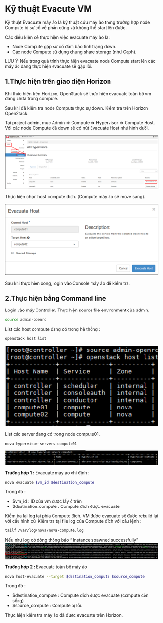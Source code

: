 # Kỹ thuật Evacute VM 

Kỹ thuật Evacuate máy ảo là kỹ thuật cứu máy ảo trong trường hợp node Compute bị sự cố về phần cứng và không thể start lên được. 

Các điều kiện để thực hiện việc evacuate máy ảo là : 

- Node Compute gặp sự cố đảm bảo tình trạng down. 
- Các node Compute sử dụng chung share storage (như Ceph).

LƯU Ý: Nếu trong quá trình thực hiện evacuate node Compute start lên các máy ảo đang thực hiện evacuate sẽ gặp lỗi.

## 1.Thực hiện trên giao diện Horizon

Khi thực hiện trên Horizon, OpenStack sẽ thực hiện evacuate toàn bộ vm đang chứa trong compute.

Sau khi đã kiểm tra node Compute thực sự down. Kiểm tra trên Horizon OpenStack. 

Tại project admin, mục Admin => Compute => Hypervisor => Compute Host. Với các node Compute đã down sẽ có nút Evacuate Host như hình dưới. 

![](../../images/evacute01.png)

Thực hiện chọn host compute đích. (Compute máy ảo sẽ move sang).

![](../../images/evacute02.png)

Sau khi thực hiện xong, login vào Console máy ảo để kiểm tra.

## 2.Thực hiện bằng Command line
Login vào máy Controller. Thực hiện source file environment của admin.
```sh
source admin-openrc
```

List các host compute đang có trong hệ thống :
```sh 
openstack host list
```
![](../../images/evacute03.png)

List các server đang có trong node compute01. 
```sh 
nova hypervisor-servers compute01
```
![](../../images/evacute04.png)

**Trường hợp 1 :** Evacuate máy ảo chỉ định : 
```sh 
nova evacuate $vm_id $destination_compute
```

Trong đó : 

- $vm_id : ID của vm được lấy ở trên
- $destination_compute : Compute đích được evacuate

Kiểm tra lại log tại phía Compute đích. VM được evacuate sẽ được rebuild lại với cấu hình cũ. Kiểm tra tại file log của Compute đích với câu lệnh : 
```sh 
tailf /var/log/nova/nova-compute.log
```

Nếu như log có dòng thông báo “ Instance spawned successfully” 
![](../../images/evacute05.png)

**Trường hợp 2 :** Evacuate toàn bộ máy ảo
```sh 
nova host-evacuate --target $destination_compute $source_compute
```

Trong đó : 

- $destination_compute : Compute đích được evacuate (compute còn sống)
- $source_compute : Compute bị lỗi.

Thực hiện kiểm tra máy ảo đã được evacuate trên Horizon.
